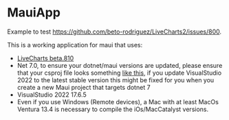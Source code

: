 # MauiApp

Example to test https://github.com/beto-rodriguez/LiveCharts2/issues/800.

This is a working application for maui that uses:

- [LiveCharts beta.810](https://www.nuget.org/packages/LiveChartsCore/2.0.0-beta.810)
- Net 7.0, to ensure your dotnet/maui versions are updated, please ensure that your csproj file looks something [like this](https://github.com/beto-rodriguez/MauiApp-LiveCharts/blob/master/MauiApp4.csproj), if you update VisualStudio 2022 to the latest stable version this might be fixed for you when you create a new Maui project that targets dotnet 7
- VisualStudio 2022 17.6.5
- Even if you use Windows (Remote devices), a Mac with at least MacOs Ventura 13.4 is necessary to compile the iOs/MacCatalyst versions.

